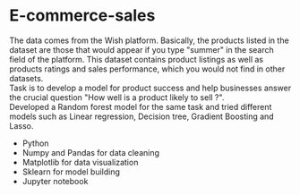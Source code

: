 # E-commerce-sales
The data comes from the Wish platform. Basically, the products listed in the dataset are those that would appear if you type "summer" in the search field of the platform. This dataset contains product listings as well as products ratings and sales performance, which you would not find in other datasets.<br/>
Task is to develop a model for product success and help businesses answer the crucial question "How well is a product likely to sell ?". <br/>
Developed a Random forest model for the same task and tried different models such as Linear regression, Decision tree, Gradient Boosting and Lasso. 

* Python
*	Numpy and Pandas for data cleaning
*	Matplotlib for data visualization
*	Sklearn for model building
*	Jupyter notebook

